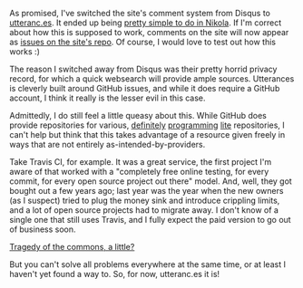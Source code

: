 <!--
.. title: Now with comments through utteranc.es!
.. slug: utterances
.. date: 2021-02-08 19:47:16 UTC+01:00
.. tags: blogging, status
.. category: 
.. link: 
.. description: 
.. type: text
-->

As promised, I've switched the site's comment system from Disqus to
[utteranc.es](https://utteranc.es/). It ended up being [pretty simple to
do in Nikola](https://github.com/StanczakDominik/stanczakdominik.github.io/commit/858c7530d6bd83f1a193ef9225bee5776f2c591c). If I'm correct about how this is supposed to work, comments on the site will now appear as [issues on the site's repo](https://github.com/StanczakDominik/stanczakdominik.github.io/issues?q=is%3Aissue+is%3Aopen+sort%3Aupdated-desc). Of course, I would love to test out how this works :)

<!-- TEASER_END -->

The reason I switched away from Disqus was their pretty horrid privacy record, for which a quick websearch will provide ample sources. Utterances is cleverly built around GitHub issues, and while it does require a GitHub account, I think it really is the lesser evil in this case.

Admittedly, I do still feel a little queasy about this. While GitHub does provide repositories for various, [definitely](https://github.com/amerlo94/awesome-plasma-physics-courses) [programming](https://github.com/dask/community) [lite](https://github.com/PlasmaPy/plasmapy-project) repositories, I can't help but think that this takes advantage of a resource given freely in ways that are not entirely as-intended-by-providers.

Take Travis CI, for example. It was a great service, the first project I'm aware of that worked with a "completely free online testing, for every commit, for every open source project out there" model. And, well, they got bought out a few years ago; last year was the year when the new owners (as I suspect) tried to plug the money sink and introduce crippling limits, and a lot of open source projects had to migrate away. I don't know of a single one that still uses Travis, and I fully expect the paid version to go out of business soon.

[Tragedy of the commons, a little?](https://en.wikipedia.org/wiki/Tragedy_of_the_commons)

But you can't solve all problems everywhere at the same time, or at least I haven't yet found a way to. So, for now, utteranc.es it is!


